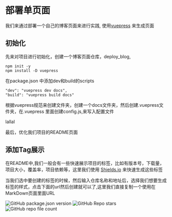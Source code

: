 
# 部署单页面

我们来通过部署一个自己的博客页面来进行实践, 使用[vuepress]() 来生成页面

## 初始化

先来对项目进行初始化，创建一个博客页面仓库，deploy_blog, 
```
npm init -y
npm install -D vuepress
```
在package.json 中添加dev和build的scripts

```
"dev": "vuepress dev docs",
"build": "vuepress build docs"

```

根据vuepress规范来创建文件夹，创建一个docs文件夹，然后创建.vuepress文件夹，在.vuepress 里面创建config.js,来写入配置文件

lallal












最后，优化我们项目的README页面

## 添加Tag展示

在README中,我们一般会有一些快速展示项目的标签，比如有版本号，下载量，项目大小，覆盖率，项目依赖等，这里我们使用 [Shields.io](https://shields.io/category/social) 来快速生成这些标签

当我们选中要创建的标签的时候，然后输入仓库名称和地址后，选择我们想要生成标签的样式，点击下面的url然后创建就可以了,这里我们直接复制一个使用在MarkDown页面里面URL

![GitHub package.json version](https://img.shields.io/github/package-json/v/DanielLeefu/DeploymentGuide)
![GitHub Repo stars](https://img.shields.io/github/stars/DanielLeefu/DeploymentGuide?style=flat-square)
![GitHub repo file count](https://img.shields.io/github/directory-file-count/DanielLeefu/DeploymentGuide)

